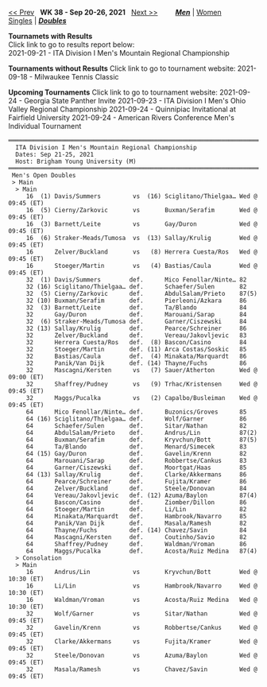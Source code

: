 [<< Prev](men_doubles_2137.md) &nbsp; **WK 38 - Sep 20-26, 2021** &nbsp; [Next >>](men_doubles_2139.md) &nbsp;&nbsp;&nbsp;&nbsp;&nbsp;&nbsp;&nbsp; [***Men***](./men_doubles_2138.md) &#124; [Women](./women_doubles_2138.md) &nbsp;&nbsp;&nbsp;&nbsp;&nbsp; [Singles](./men_singles_2138.md) &#124; [***Doubles***](./men_doubles_2138.md)

**Tournamets with Results**  
Click link to go to results report below:  
  2021-09-21 - ITA Division I Men's Mountain Regional Championship  

**Tournaments without Results**
Click link to go to tournament website:
  2021-09-18 - Milwaukee Tennis Classic

**Upcoming Tournaments**
Click link to go to tournament website:
  2021-09-24 - Georgia State Panther Invite
  2021-09-23 - ITA Division I Men's Ohio Valley Regional Championship
  2021-09-24 - Quinnipiac Invitational at Fairfield University
  2021-09-24 - American Rivers Conference Men's Individual Tournament

<a name="21-39721"></a>
~~~
═════════════════════════════════════════════════════════════════════════════════
  ITA Division I Men's Mountain Regional Championship
  Dates: Sep 21-25, 2021
  Host: Brigham Young University (M)
═════════════════════════════════════════════════════════════════════════════════
 Men's Open Doubles
 > Main
  > Main
     16  (1) Davis/Summers         vs  (16) Sciglitano/Thielgaa… Wed @ 09:45 (ET)
     16  (5) Cierny/Zarkovic       vs       Buxman/Serafim       Wed @ 09:45 (ET)
     16  (3) Barnett/Leite         vs       Gay/Duron            Wed @ 09:45 (ET)
     16  (6) Straker-Meads/Tumosa  vs  (13) Sallay/Krulig        Wed @ 09:45 (ET)
     16      Zelver/Buckland       vs   (8) Herrera Cuesta/Ros   Wed @ 09:45 (ET)
     16      Stoeger/Martin        vs   (4) Bastias/Caula        Wed @ 09:45 (ET)
     32  (1) Davis/Summers        def.      Mico Fenollar/Ninte… 82
     32 (16) Sciglitano/Thielgaa… def.      Schaefer/Sulen       82
     32  (5) Cierny/Zarkovic      def.      AbdulSalam/Prieto    87(5)
     32 (10) Buxman/Serafim       def.      Pierleoni/Azkara     86
     32  (3) Barnett/Leite        def.      Ta/Blando            84
     32      Gay/Duron            def.      Marouani/Sarap       84
     32  (6) Straker-Meads/Tumosa def.      Garner/Ciszewski     84
     32 (13) Sallay/Krulig        def.      Pearce/Schreiner     86
     32      Zelver/Buckland      def.      Vereau/Jakovljevic   83
     32      Herrera Cuesta/Ros   def.  (8) Bascon/Casino        84
     32      Stoeger/Martin       def. (11) Arca Costas/Soskic   85
     32      Bastias/Caula        def.  (4) Minakata/Marquardt   86
     32      Panik/Van Dijk       def. (14) Thayne/Fuchs         86
     32      Mascagni/Kersten      vs   (7) Sauer/Atherton       Wed @ 09:00 (ET)
     32      Shaffrey/Pudney       vs   (9) Trhac/Kristensen     Wed @ 09:45 (ET)
     32      Maggs/Pucalka         vs   (2) Capalbo/Busleiman    Wed @ 09:45 (ET)
     64      Mico Fenollar/Ninte… def.      Buzonics/Groves      85
     64 (16) Sciglitano/Thielgaa… def.      Wolf/Garner          86
     64      Schaefer/Sulen       def.      Sitar/Nathan         82
     64      AbdulSalam/Prieto    def.      Andrus/Lin           87(2)
     64      Buxman/Serafim       def.      Kryvchun/Bott        87(5)
     64      Ta/Blando            def.      Menard/Simecek       83
     64 (15) Gay/Duron            def.      Gavelin/Krenn        82
     64      Marouani/Sarap       def.      Robbertse/Cankus     83
     64      Garner/Ciszewski     def.      Moortgat/Haas        85
     64 (13) Sallay/Krulig        def.      Clarke/Akkermans     86
     64      Pearce/Schreiner     def.      Fujita/Kramer        86
     64      Zelver/Buckland      def.      Steele/Donovan       84
     64      Vereau/Jakovljevic   def. (12) Azuma/Baylon         87(4)
     64      Bascon/Casino        def.      Ziomber/Dillon       86
     64      Stoeger/Martin       def.      Li/Lin               82
     64      Minakata/Marquardt   def.      Hambrook/Navarro     85
     64      Panik/Van Dijk       def.      Masala/Ramesh        82
     64      Thayne/Fuchs         def. (14) Chavez/Savin         84
     64      Mascagni/Kersten     def.      Coutinho/Savio       82
     64      Shaffrey/Pudney      def.      Waldman/Vroman       86
     64      Maggs/Pucalka        def.      Acosta/Ruiz Medina   87(4)
  > Consolation
  > Main
     16      Andrus/Lin            vs       Kryvchun/Bott        Wed @ 10:30 (ET)
     16      Li/Lin                vs       Hambrook/Navarro     Wed @ 10:30 (ET)
     16      Waldman/Vroman        vs       Acosta/Ruiz Medina   Wed @ 10:30 (ET)
     32      Wolf/Garner           vs       Sitar/Nathan         Wed @ 09:45 (ET)
     32      Gavelin/Krenn         vs       Robbertse/Cankus     Wed @ 09:45 (ET)
     32      Clarke/Akkermans      vs       Fujita/Kramer        Wed @ 09:45 (ET)
     32      Steele/Donovan        vs       Azuma/Baylon         Wed @ 09:45 (ET)
     32      Masala/Ramesh         vs       Chavez/Savin         Wed @ 09:45 (ET)
~~~